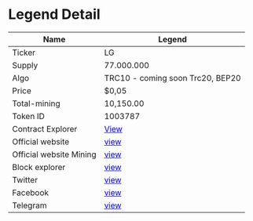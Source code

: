 <h1>Legend Detail</h1>

| Name                     | Legend                             |
|--------------------------|-------------------------------------------|
| Ticker                   | LG                                         
| Supply                   | 77.000.000                                |
| Algo                     | TRC10 - coming soon Trc20, BEP20          |
| Price                    | $0,05                                     |
| Total-mining             | 10,150.00                                 |
| Token ID                 | 1003787 |
| Contract Explorer        | <a href="https://tronscan.org/#/token/1003787" target="_blank" style="color: blue;"> View</a>
| Official website         | <a href="https://www.thelegends.online/" target="_blank" style="color: blue;">view</a>|
| Official website Mining  | <a href="https://www.thelegends.online/" target="_blank" style="color: blue;">view</a>|
| Block explorer           | <a href="https://tronscan.org/#/token/1003787" target="_blank" style="color: blue;">view</a>|
| Twitter                  | <a href="https://twitter.com/Legend_Online_/" target="_blank" style="color: blue;">view</a>|
| Facebook                 | <a href="https://www.facebook.com/TheLegends.Online/" target="_blank" style="color: blue;">view</a>|
| Telegram                 | <a href="https://t.me/legend_online" target="_blank" style="color: blue;">view</a>|
